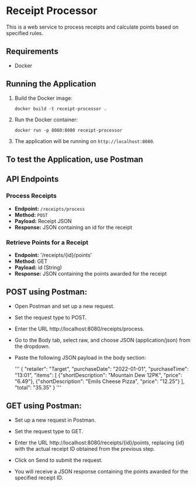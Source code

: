 # Receipt Processor

This is a web service to process receipts and calculate points based on specified rules.

## Requirements

- Docker

## Running the Application

1. Build the Docker image:

    ```
    docker build -t receipt-processor .
    ```

2. Run the Docker container:

    ```
    docker run -p 8080:8080 receipt-processor
    ```

3. The application will be running on `http://localhost:8080`.

## To test the Application, use Postman

## API Endpoints

### Process Receipts

- **Endpoint:** `/receipts/process`
- **Method:** `POST`
- **Payload:** Receipt JSON
- **Response:** JSON containing an id for the receipt


### Retrieve Points for a Receipt
- **Endpoint:** '/receipts/{id}/points'
- **Method:** GET
- **Payload:** id (String)
- **Response:** JSON containing the points awarded for the receipt


## POST using Postman:

- Open Postman and set up a new request.

- Set the request type to POST.

- Enter the URL http://localhost:8080/receipts/process.

- Go to the Body tab, select raw, and choose JSON (application/json) from the dropdown.

- Paste the following JSON payload in the body section:

    '''
    {
        "retailer": "Target",
        "purchaseDate": "2022-01-01",
        "purchaseTime": "13:01",
        "items": [
            {"shortDescription": "Mountain Dew 12PK", "price": "6.49"},
            {"shortDescription": "Emils Cheese Pizza", "price": "12.25"}
        ],
        "total": "35.35"
    }
    '''


## GET using Postman:

- Set up a new request in Postman.

- Set the request type to GET.

- Enter the URL http://localhost:8080/receipts/{id}/points, replacing {id} with the actual receipt ID obtained from the previous step.

- Click on Send to submit the request.

- You will receive a JSON response containing the points awarded for the specified receipt ID.
